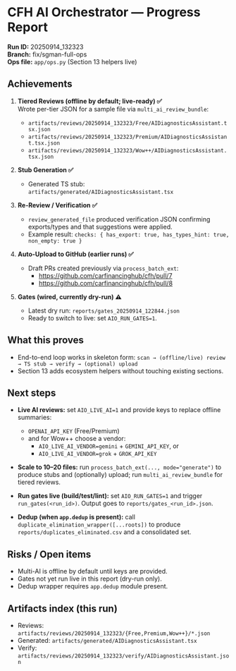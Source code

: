 ﻿# CFH AI Orchestrator — Progress Report

**Run ID:** 20250914_132323  
**Branch:** fix/sgman-full-ops  
**Ops file:** `app/ops.py` (Section 13 helpers live)

## Achievements

1) **Tiered Reviews (offline by default; live-ready) ✅**  
   Wrote per-tier JSON for a sample file via `multi_ai_review_bundle`:
   - `artifacts/reviews/20250914_132323/Free/AIDiagnosticsAssistant.tsx.json`
   - `artifacts/reviews/20250914_132323/Premium/AIDiagnosticsAssistant.tsx.json`
   - `artifacts/reviews/20250914_132323/Wow++/AIDiagnosticsAssistant.tsx.json`

2) **Stub Generation ✅**  
   - Generated TS stub: `artifacts/generated/AIDiagnosticsAssistant.tsx`

3) **Re-Review / Verification ✅**  
   - `review_generated_file` produced verification JSON confirming exports/types and that suggestions were applied.
   - Example result: `checks: { has_export: true, has_types_hint: true, non_empty: true }`

4) **Auto-Upload to GitHub (earlier runs) ✅**  
   - Draft PRs created previously via `process_batch_ext`:
     - https://github.com/carfinancinghub/cfh/pull/7
     - https://github.com/carfinancinghub/cfh/pull/8

5) **Gates (wired, currently dry-run) ⚠️**  
   - Latest dry run: `reports/gates_20250914_122844.json`  
   - Ready to switch to live: set `AIO_RUN_GATES=1`.

## What this proves

- End-to-end loop works in skeleton form:
  `scan → (offline/live) review → TS stub → verify → (optional) upload`
- Section 13 adds ecosystem helpers without touching existing sections.

## Next steps

- **Live AI reviews:** set `AIO_LIVE_AI=1` and provide keys to replace offline summaries:
  - `OPENAI_API_KEY` (Free/Premium)
  - and for Wow++ choose a vendor:
    - `AIO_LIVE_AI_VENDOR=gemini` + `GEMINI_API_KEY`, or
    - `AIO_LIVE_AI_VENDOR=grok` + `GROK_API_KEY`

- **Scale to 10–20 files:** run `process_batch_ext(..., mode="generate")` to produce stubs and (optionally) upload; run `multi_ai_review_bundle` for tiered reviews.

- **Run gates live (build/test/lint):** set `AIO_RUN_GATES=1` and trigger `run_gates(<run_id>)`. Output goes to `reports/gates_<run_id>.json`.

- **Dedup (when `app.dedup` is present):** call `duplicate_elimination_wrapper([...roots])` to produce `reports/duplicates_eliminated.csv` and a consolidated set.

## Risks / Open items

- Multi-AI is offline by default until keys are provided.
- Gates not yet run live in this report (dry-run only).
- Dedup wrapper requires `app.dedup` module present.

## Artifacts index (this run)

- Reviews: `artifacts/reviews/20250914_132323/{Free,Premium,Wow++}/*.json`
- Generated: `artifacts/generated/AIDiagnosticsAssistant.tsx`
- Verify: `artifacts/reviews/20250914_132323/verify/AIDiagnosticsAssistant.json`

